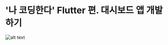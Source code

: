 # '나 코딩한다' Flutter 편. 대시보드 앱 개발 하기

![alt text](https://github.com/yjaeseok/solocoding2019_dashboard_app/blob/master/res/images/solocoding.png?raw=true)
